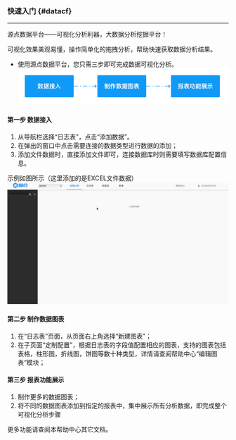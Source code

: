 ### 快速入门 {#datacf}

---

源点数据平台——可视化分析利器，大数据分析挖掘平台！

可视化效果美观易懂，操作简单化的拖拽分析，帮助快速获取数据分析结果。

* 使用源点数据平台，您只需三步即可完成数据可视化分析。![](/assets/基本使用流程.png)

#### 第一步 数据接入

1. 从导航栏选择“日志表”，点击“添加数据”。
2. 在弹出的窗口中点击需要连接的数据类型进行数据的添加；
3. 添加文件数据时，直接添加文件即可，连接数据库时则需要填写数据库配置信息。

示例如图所示（这里添加的是EXCEL文件数据）![](/assets/step1数据接入.gif)

#### 第二步 制作数据图表

1. 在“日志表”页面，从页面右上角选择“新建图表”；
2. 在子页面“定制配置”，根据日志表的字段值配置相应的图表，支持的图表包括表格，柱形图，折线图，饼图等数十种类型，详情请查阅帮助中心“编辑图表”模块；



#### 第三步 报表功能展示

1. 制作更多的数据图表；
2. 将不同的数据图表添加到指定的报表中，集中展示所有分析数据，即完成整个可视化分析步骤



更多功能请查阅本帮助中心其它文档。



